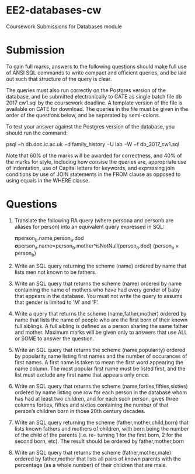# EE2-databases-cw
Coursework Submissions for Databases module

# Submission


To gain full marks, answers to the following questions should make full use of ANSI SQL commands
to write compact and efficient queries, and be laid out such that structure of the query is clear.

The queries must also run correctly on the Postgres version of the database, and be submitted
electronically to CATE as single batch file db 2017 cw1.sql by the coursework deadline. A template
version of the file is available on CATE for download. The queries in the file must be given in the
order of the questions below, and be separated by semi-colons.

To test your answer against the Postgres version of the database, you should run the command:

psql −h db.doc.ic.ac.uk −d family_history −U lab −W −f db_2017_cw1.sql
<!-- sudo apt-get install postgresql-client -->

Note that 60% of the marks will be awarded for correctness, and 40% of the marks for style,
including how consise the queries are, appropriate use of indentation, use of Capital letters for
keywords, and exprsssing join conditions by use of JOIN statements in the FROM clause as opposed
to using equals in the WHERE clause.


# Questions

1. Translate the following RA query (where persona and personb are aliases for person) into an
equivalent query expressed in SQL:

   <b>π</b>person<sub>b</sub>.name,person<sub>a</sub>.dod <b>σ</b>person<sub>a</sub>.name=person<sub>b</sub>.mother^isNotNull(person<sub>a</sub>.dod)  (person<sub>a</sub> × person<sub>b</sub>)

2. Write an SQL query returning the scheme (name) ordered by name that lists men not known
to be fathers.

3. Write an SQL query that returns the scheme (name) ordered by name containing the name
of mothers who have had every gender of baby that appears in the database. You must not
write the query to assume that gender is limited to ’M’ and ’F’.

4. Write a query that returns the scheme (name,father,mother) ordered by name that lists the
name of people who are the first born of their known full siblings. A full sibling is defined
as a person sharing the same father and mother. Maximum marks will be given only to
answers that use ALL or SOME to answer the question.

5. Write an SQL query that returns the scheme (name,popularity) ordered by popularity,name
listing first names and the number of occurances of first names. A first name is taken to
mean the first word appearing the name column. The most popular first name must be listed
first, and the list must exclude any first name that appears only once.

6. Write an SQL query that returns the scheme (name,forties,fifties,sixties) ordered by name
listing one row for each person in the database whom has had at least two children, and for
each such person, gives three columns forties, fifties and sixties containing the number of that
person’s children born in those 20th century decades.

7. Write an SQL query returning the scheme (father,mother,child,born) that lists known fathers
and mothers of children, with born being the number of the child of the parents (i.e. re-
turning 1 for the first born, 2 for the second born, etc). The result should be ordered by
father,mother,born

8. Write an SQL query that returns the scheme (father,mother,male) ordered by father,mother
that lists all pairs of known parents with the percentage (as a whole number) of their children
that are male.
